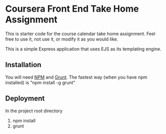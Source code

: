 # Coursera Front End Take Home Assignment

This is starter code for the course calendar take home assignment. Feel free to use it, not use it, or modify it as you would like.

This is a simple Express application that uses EJS as its templating engine.

## Installation

You will need [NPM](https://docs.npmjs.com/getting-started/installing-node) and [Grunt](http://gruntjs.com/installing-grunt). The fastest way (when you have npm installed) is "npm install -g grunt"

## Deployment

In the project root directory

1. npm install
2. grunt

